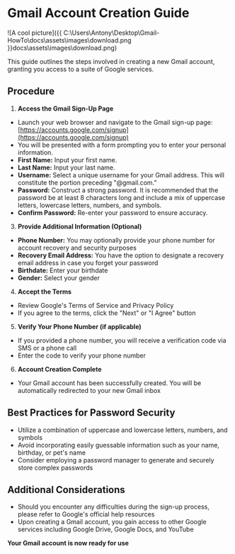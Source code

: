 # Gmail Account Creation Guide

![A cool picture]({{ C:\Users\Antony\Desktop\Gmail-HowTo\docs\assets\images\download.png }}docs\assets\images\download.png)

This guide outlines the steps involved in creating a new Gmail account, granting you access to a suite of Google services.

## Procedure

1. **Access the Gmail Sign-Up Page**

* Launch your web browser and navigate to the Gmail sign-up page: [https://accounts.google.com/signup](https://accounts.google.com/signup)
* You will be presented with a form prompting you to enter your personal information.
* **First Name:** Input your first name.
* **Last Name:** Input your last name.
* **Username:** Select a unique username for your Gmail address. This will constitute the portion preceding "@gmail.com."
* **Password:** Construct a strong password. It is recommended that the password be at least 8 characters long and include a mix of uppercase letters, lowercase letters, numbers, and symbols.
* **Confirm Password:** Re-enter your password to ensure accuracy.

3. **Provide Additional Information (Optional)**

* **Phone Number:** You may optionally provide your phone number for account recovery and security purposes
* **Recovery Email Address:** You have the option to designate a recovery email address in case you forget your password
* **Birthdate:** Enter your birthdate
* **Gender:** Select your gender

4. **Accept the Terms**

* Review Google's Terms of Service and Privacy Policy
* If you agree to the terms, click the "Next" or "I Agree" button

5. **Verify Your Phone Number (if applicable)**

* If you provided a phone number, you will receive a verification code via SMS or a phone call
* Enter the code to verify your phone number

6. **Account Creation Complete**

* Your Gmail account has been successfully created. You will be automatically redirected to your new Gmail inbox

## Best Practices for Password Security

* Utilize a combination of uppercase and lowercase letters, numbers, and symbols
* Avoid incorporating easily guessable information such as your name, birthday, or pet's name
* Consider employing a password manager to generate and securely store complex passwords

## Additional Considerations

* Should you encounter any difficulties during the sign-up process, please refer to Google's official help resources
* Upon creating a Gmail account, you gain access to other Google services including Google Drive, Google Docs, and YouTube

**Your Gmail account is now ready for use**
